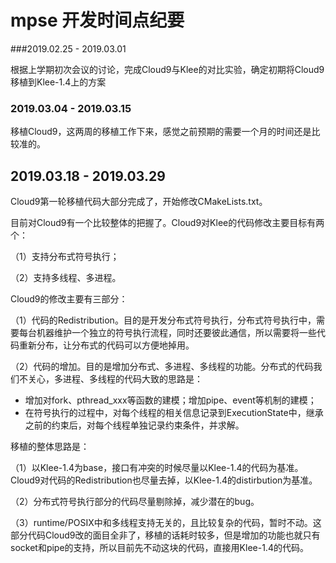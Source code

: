 # mpse 开发时间点纪要



###2019.02.25 - 2019.03.01

根据上学期初次会议的讨论，完成Cloud9与Klee的对比实验，确定初期将Cloud9移植到Klee-1.4上的方案



### 2019.03.04 - 2019.03.15

移植Cloud9，这两周的移植工作下来，感觉之前预期的需要一个月的时间还是比较准的。



## 2019.03.18 - 2019.03.29

Cloud9第一轮移植代码大部分完成了，开始修改CMakeLists.txt。



目前对Cloud9有一个比较整体的把握了。Cloud9对Klee的代码修改主要目标有两个：

（1）支持分布式符号执行；

（2）支持多线程、多进程。



Cloud9的修改主要有三部分：

（1）代码的Redistribution。目的是开发分布式符号执行，分布式符号执行中，需要每台机器维护一个独立的符号执行流程，同时还要彼此通信，所以需要将一些代码重新分布，让分布式的代码可以方便地掉用。

（2）代码的增加。目的是增加分布式、多进程、多线程的功能。分布式的代码我们不关心，多进程、多线程的代码大致的思路是：

* 增加对fork、pthread_xxx等函数的建模；增加pipe、event等机制的建模；
* 在符号执行的过程中，对每个线程的相关信息记录到ExecutionState中，继承之前的约束后，对每个线程单独记录约束条件，并求解。


移植的整体思路是：

（1）以Klee-1.4为base，接口有冲突的时候尽量以Klee-1.4的代码为基准。Cloud9对代码的Redistribution也尽量去掉，以Klee-1.4的distirbution为基准。

（2）分布式符号执行部分的代码尽量剔除掉，减少潜在的bug。

（3）runtime/POSIX中和多线程支持无关的，且比较复杂的代码，暂时不动。这部分代码Cloud9改的面目全非了，移植的话耗时较多，但是增加的功能也就只有socket和pipe的支持，所以目前先不动这块的代码，直接用Klee-1.4的代码。